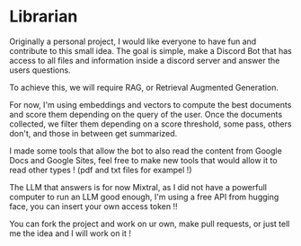 # Librarian
Originally a personal project, I would like everyone to have fun and contribute to this small idea.
The goal is simple, make a Discord Bot that has access to all files and information inside a discord server and answer the users questions.

To achieve this, we will require RAG, or Retrieval Augmented Generation.

For now, I'm using embeddings and vectors to compute the best documents and score them depending on the query of the user.
Once the documents collected, we filter them depending on a score threshold, some pass, others don't, and those in between get summarized.

I made some tools that allow the bot to also read the content from Google Docs and Google Sites, feel free to make new tools that would allow it to read other types ! (pdf and txt files for exampel !)

The LLM that answers is for now Mixtral, as I did not have a powerfull computer to run an LLM good enough, I'm using a free API from hugging face, you can insert your own access token !!

You can fork the project and work on ur own, make pull requests, or just tell me the idea and I will work on it !

